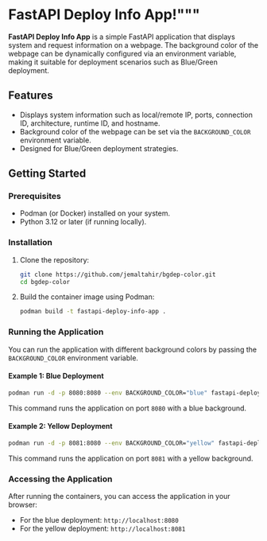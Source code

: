 # FastAPI Deploy Info App!"""

**FastAPI Deploy Info App** is a simple FastAPI application that displays system and request information on a webpage. The background color of the webpage can be dynamically configured via an environment variable, making it suitable for deployment scenarios such as Blue/Green deployment.

## Features

- Displays system information such as local/remote IP, ports, connection ID, architecture, runtime ID, and hostname.
- Background color of the webpage can be set via the `BACKGROUND_COLOR` environment variable.
- Designed for Blue/Green deployment strategies.

## Getting Started

### Prerequisites

- Podman (or Docker) installed on your system.
- Python 3.12 or later (if running locally).

### Installation

1. Clone the repository:

   ```bash
   git clone https://github.com/jemaltahir/bgdep-color.git
   cd bgdep-color
   ```

2. Build the container image using Podman:

   ```bash
   podman build -t fastapi-deploy-info-app .
   ```

### Running the Application

You can run the application with different background colors by passing the `BACKGROUND_COLOR` environment variable.

#### Example 1: Blue Deployment

```bash
podman run -d -p 8080:8080 --env BACKGROUND_COLOR="blue" fastapi-deploy-info-app
```

This command runs the application on port `8080` with a blue background.

#### Example 2: Yellow Deployment

```bash
podman run -d -p 8081:8080 --env BACKGROUND_COLOR="yellow" fastapi-deploy-info-app
```

This command runs the application on port `8081` with a yellow background.

### Accessing the Application

After running the containers, you can access the application in your browser:

- For the blue deployment: `http://localhost:8080`
- For the yellow deployment: `http://localhost:8081`
